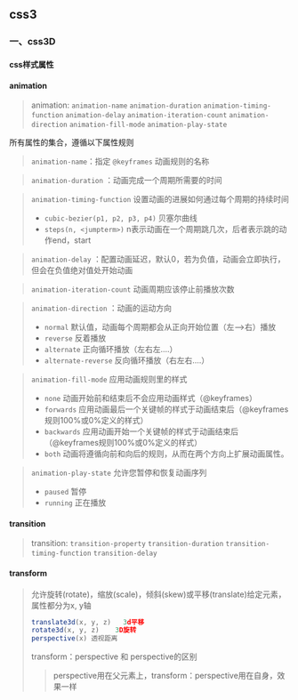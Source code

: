 ## css3

### 一、css3D

#### css样式属性

#### animation

> animation: `animation-name`  `animation-duration`  `animation-timing-function`  `animation-delay`  `animation-iteration-count`   `animation-direction`  `animation-fill-mode`  `animation-play-state` 

所有属性的集合，遵循以下属性规则

> `animation-name`：指定 `@keyframes` 动画规则的名称

> `animation-duration` ：动画完成一个周期所需要的时间

> `animation-timing-function` 设置动画的进展如何通过每个周期的持续时间
>
> * `cubic-bezier(p1, p2, p3, p4)` 贝塞尔曲线
> * `steps(n, <jumpterm>)` n表示动画在一个周期跳几次，后者表示跳的动作end，start

> `animation-delay` ：配置动画延迟，默认0，若为负值，动画会立即执行，但会在负值绝对值处开始动画

> `animation-iteration-count` 动画周期应该停止前播放次数

> `animation-direction` ：动画的运动方向
>
> - `normal` 默认值，动画每个周期都会从正向开始位置（左-->右）播放
> - `reverse` 反着播放
> - `alternate` 正向循环播放（左右左....）
> - `alternate-reverse` 反向循环播放（右左右....）

> `animation-fill-mode` 应用动画规则里的样式
>
> * `none` 动画开始前和结束后不会应用动画样式（@keyframes）
> * `forwards` 应用动画最后一个关键帧的样式于动画结束后（@keyframes规则100%或0%定义的样式）
> * `backwards` 应用动画开始一个关键帧的样式于动画结束后（@keyframes规则100%或0%定义的样式）
> * `both` 动画将遵循向前和向后的规则，从而在两个方向上扩展动画属性。

> `animation-play-state` 允许您暂停和恢复动画序列
>
> * `paused` 暂停
> * `running` 正在播放

#### transition

> transition:  `transition-property`  `transition-duration`  `transition-timing-function`  `transition-delay`

#### transform

> 允许旋转(rotate)，缩放(scale)，倾斜(skew)或平移(translate)给定元素，属性都分为x, y轴
>
> ```javascript
> translate3d(x, y, z)   3d平移
> rotate3d(x, y, z)    3D旋转
> perspective(x) 透视距离
> ```
>
> transform：perspective 和 perspective的区别
>
> > perspective用在父元素上，transform：perspective用在自身，效果一样

